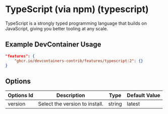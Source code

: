 
# TypeScript (via npm) (typescript)

TypeScript is a strongly typed programming language that builds on JavaScript, giving you better tooling at any scale.

## Example DevContainer Usage

```json
"features": {
    "ghcr.io/devcontainers-contrib/features/typescript:2": {}
}
```

## Options

| Options Id | Description | Type | Default Value |
|-----|-----|-----|-----|
| version | Select the version to install. | string | latest |


